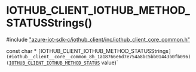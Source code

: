 # IOTHUB_CLIENT_IOTHUB_METHOD_STATUSStrings()

\#include ["azure-iot-sdk-c/iothub_client/inc/iothub_client_core_common.h"](../iot-c-ref-iothub-client-core-common-h.md)  

const char * `[`IOTHUB_CLIENT_IOTHUB_METHOD_STATUSStrings`](#iothub__client__core__common_8h_1a18766e6d7e754a8bc5bb01443b0fb096)(`[`IOTHUB_CLIENT_IOTHUB_METHOD_STATUS`](#iothub__client__core__common_8h_1a0f8a633015b32f819693e97784e74a7e) value)`

